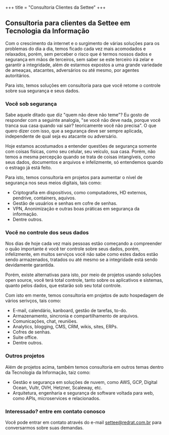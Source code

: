 +++
title = "Consultoria Clientes da Settee"
+++

## Consultoria para clientes da Settee em Tecnologia da Informação

Com o crescimento da internet e o surgimento de várias soluções para os problemas do dia a dia, temos ficado cada vez mais acomodados e relaxados, porém, sem perceber o risco que é termos nossos dados e segurança em mãos de terceiros, sem saber se este terceiro irá zelar e garantir a integridade, além de estarmos expostos a uma grande variedade de ameaças, atacantes, adversários ou até mesmo, por agentes autoritários.

Para isto, temos soluções em consultoria para que você retome o controle sobre sua segurança e seus dados.

### Você sob segurança

Sabe aquele ditado que diz "quem não deve não teme"? Eu gosto de responder com a seguinte analogia, "se você não deve nada, porque você tranca sua casa quando vai sair? teoricamente você não precisa". O que quero dizer com isso, que a segurança deve ser sempre aplicada, independente de qual seja eu atacante ou adversário.

Hoje estamos acostumados a entender questões de segurança somente com coisas físicas, como seu celular, seu veículo, sua casa. Porém, não temos a mesma percepção quando se trata de coisas intangíveis, como seus dados, documentos e arquivos e infelizmente, só entendemos quando o estrago já está feito.

Para isto, temos consultoria em projetos para aumentar o nível de segurança nos seus meios digitais, tais como:

* Criptografia em dispositivos, como computadores, HD externos, pendrive, containers, aquivos.
* Gestão de usuários e senhas em cofre de senhas.
* VPN, Anonimização e outras boas práticas em segurança da informação.
* Dentre outros.

### Você no controle dos seus dados

Nos dias de hoje cada vez mais pessoas estão começando a compreender o quão importante é você ter controle sobre seus dados, porém, infelizmente, em muitos serviços você não sabe como estes dados estão sendo armazenados, tratados ou até mesmo se a integridade está sendo devidamente garantida.

Porém, existe alternativas para isto, por meio de projetos usando soluções open source, você terá total controle, tanto sobre os aplicativos e sistemas, quanto pelos dados, que estarão sob seu total controle.

Com isto em mente, temos consultoria em projetos de auto hospedagem de vários serivços, tais como:

* E-mail, calendário, kanboard, gestão de tarefas, to-do.
* Armazenamento, sincronia e compartilhamento de arquivos.
* Comunicações, chat, reuniões.
* Analytics, blogging, CMS, CRM, wikis, sites, ERPs.
* Cofres de senhas.
* Suite office.
* Dentre outros.

### Outros projetos

Além de projetos acima, também temos consultoria em outros temas dentro da Tecnologia da Informação, taiz como:

* Gestão e segurança em soluções de nuvem, como AWS, GCP, Digital Ocean, Vultr, OVH, Hetzner, Scaleway, etc.
* Arquitetura, engenharia e segurança de software voltada para web, como APIs, microservices e relacionados.

### Interessado? entre em contato conosco

Você pode entrar em contato através do e-mail settee@redrat.com.br para conversarmos sobre suas demandas.
